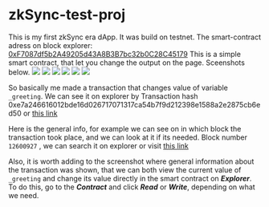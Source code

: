 # zkSync-test-proj
This is my first zkSync era dApp. It was build on testnet. The smart-contract adress on block explorer: [0xF7087df5b2A49205d43A8B3B7bc32b0C28C45179](https://goerli.explorer.zksync.io/address/0xF7087df5b2A49205d43A8B3B7bc32b0C28C45179)
This is a simple smart contract, that let you change the output on the page. Sceenshots below.
![](https://i.imgur.com/xbjo7kE.png)
![](https://i.imgur.com/baWojqb.png)
![](https://i.imgur.com/rkNfxcw.png)
![](https://i.imgur.com/7jcHF6z.png)
![](https://i.imgur.com/r13vHLd.png)
![](https://i.imgur.com/pj05pUf.png)

So basically me made a transaction that changes value of variable `_greeting`. We can see it on explorer by Transaction hash 0xe7a246616012bde16d026717071317ca54b7f9d212398e1588a2e2875cb6ed50 or [this link](https://goerli.explorer.zksync.io/tx/0xe7a246616012bde16d026717071317ca54b7f9d212398e1588a2e2875cb6ed50)

Here is the general info, for example we can see on in which block the transaction took place, and we can look at it if its needed. Block number `12600927` , we can search it on explorer or visit [this link](https://goerli.explorer.zksync.io/block/12600927)

Also,  it is worth adding to the screenshot where general information about the transaction was shown, that we can both view the current value of `_greeting` and change its value directly in the smart contract on ***Explorer***. To do this, go to the ***Contract*** and click ***Read*** or ***Write***, depending on what we need.
